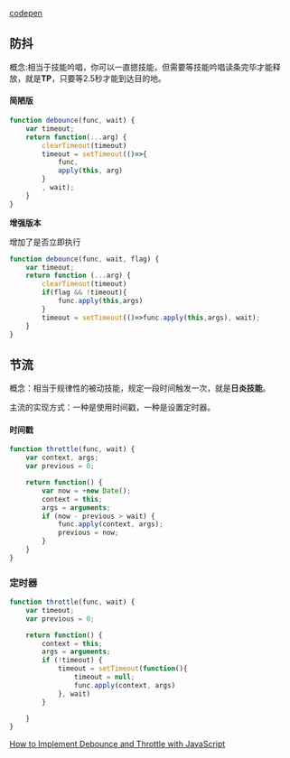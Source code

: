 
[codepen](https://codepen.io/sumuyzzz/pen/vYWoJXv)
## 防抖

概念:相当于技能吟唱，你可以一直摁技能，但需要等技能吟唱读条完毕才能释放，就是**TP**，只要等2.5秒才能到达目的地。


#### 简陋版

```js
function debounce(func, wait) {
    var timeout;
    return function(...arg) {
        clearTimeout(timeout)
        timeout = setTimeout(()=>{
            func,
            apply(this, arg)
        }
        , wait);
    }
}
```

**增强版本**

增加了是否立即执行

```js
function debounce(func, wait, flag) {
    var timeout;
    return function (...arg) {
        clearTimeout(timeout)
        if(flag && !timeout){
            func.apply(this,args)
        }
        timeout = setTimeout(()=>func.apply(this,args), wait);
    }
}
```



## 节流

概念：相当于规律性的被动技能，规定一段时间触发一次，就是**日炎技能**。

主流的实现方式：一种是使用时间戳，一种是设置定时器。

#### 时间戳

```js
function throttle(func, wait) {
    var context, args;
    var previous = 0;

    return function() {
        var now = +new Date();
        context = this;
        args = arguments;
        if (now - previous > wait) {
            func.apply(context, args);
            previous = now;
        }
    }
}
```





### 定时器

```js
function throttle(func, wait) {
    var timeout;
    var previous = 0;

    return function() {
        context = this;
        args = arguments;
        if (!timeout) {
            timeout = setTimeout(function(){
                timeout = null;
                func.apply(context, args)
            }, wait)
        }

    }
}
```





[How to Implement Debounce and Throttle with JavaScript](https://webdesign.tutsplus.com/tutorials/javascript-debounce-and-throttle--cms-36783)

